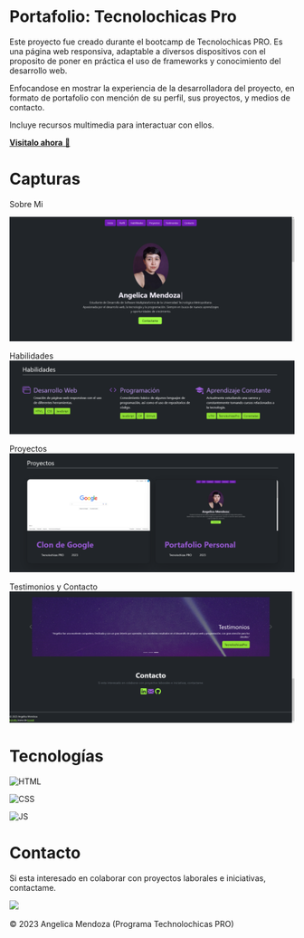 # Portafolio: Tecnolochicas Pro

Este proyecto fue creado durante el bootcamp de Tecnolochicas PRO. Es una página web responsiva, adaptable a diversos dispositivos con el proposito de poner en práctica el uso de frameworks y conocimiento del desarrollo web.

Enfocandose en mostrar la experiencia de la desarrolladora del proyecto, en formato de portafolio con mención de su perfil, sus proyectos, y medios de contacto.

Incluye recursos multimedia para interactuar con ellos.

<a href="https://prismatic-jalebi-80143c.netlify.app" target="_blank">**Visitalo ahora** 🚀</a>

# Capturas

Sobre Mi

![captura sobre mi](/assets/cap-sobremi.png)

Habilidades
![captura habilidades](/assets/cap-habilidades.png)

Proyectos
![captura proyectos](/assets/cap-proyectos.png)

Testimonios y Contacto
![captura testimonios y contacto](/assets/cap-footer.png)

# Tecnologías

![HTML](https://img.shields.io/badge/html5%20-%23E34F26.svg?&style=for-the-badge&logo=html5&logoColor=white)

![CSS](https://img.shields.io/badge/css3%20-%231572B6.svg?&style=for-the-badge&logo=css3&logoColor=white)

![JS](https://img.shields.io/badge/javascript%20-%23323330.svg?&style=for-the-badge&logo=javascript&logoColor=%23F7DF1E)

# Contacto

Si esta interesado en colaborar con proyectos laborales e iniciativas, contactame.

<a href="linkedin.com/in/mendozang"><img src="https://www.felberpr.com/wp-content/uploads/linkedin-logo.png" width="30"></img></a>

© 2023 Angelica Mendoza (Programa Technolochicas PRO)